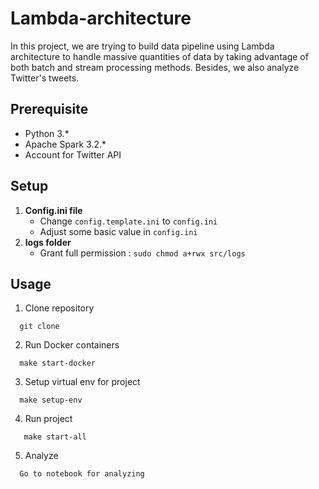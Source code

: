 # Lambda-architecture
In this project, we are trying to build data pipeline using Lambda architecture to handle massive quantities of data by 
taking advantage of both batch and stream processing methods. Besides, we also analyze Twitter's tweets.

## Prerequisite
* Python 3.*
* Apache Spark 3.2.*
* Account for Twitter API

## Setup
1. **Config.ini file**
   * Change `config.template.ini` to `config.ini`
   * Adjust some basic value in `config.ini`
2. **logs folder**
   * Grant full permission : `sudo chmod a+rwx src/logs`

## Usage
1. Clone repository

```
  git clone 
```

2. Run Docker containers

```
  make start-docker
```

3. Setup virtual env for project

```
  make setup-env
```

4. Run project 

```
   make start-all
```
5. Analyze

```
  Go to notebook for analyzing
```